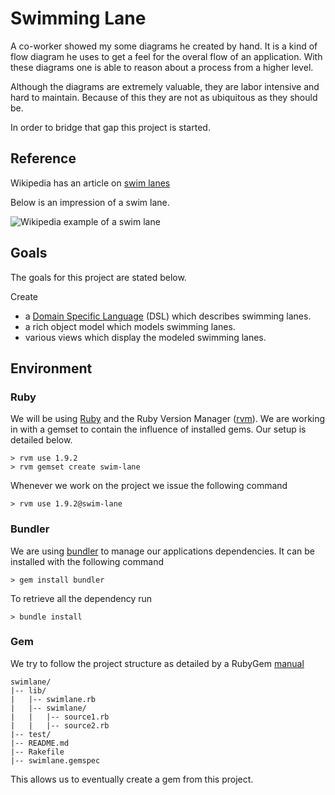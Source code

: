 Swimming Lane
=============

A co-worker showed my some diagrams he created by hand. It is a kind
of flow diagram he uses to get a feel for the overal flow of an
application. With these diagrams one is able to reason about a process
from a higher level.

Although the diagrams are extremely valuable, they are labor
intensive and hard to maintain. Because of this they are not as
ubiquitous as they should be.

In order to bridge that gap this project is started.

Reference
---------

Wikipedia has an article on 
[swim lanes](http://en.wikipedia.org/wiki/Swim_lane "Wikipedia on swim lanes")

Below is an impression of a swim lane.

![Wikipedia example of a swim lane](http://upload.wikimedia.org/wikipedia/commons/a/a5/Approvals.jpg)

Goals
-----

The goals for this project are stated below.

Create

* a [Domain Specific
  Language](http://en.wikipedia.org/wiki/Domain-specific_language
  "Wikipedia on DSL's") (DSL) which describes swimming lanes.
* a rich object model which models swimming lanes.
* various views which display the modeled swimming lanes.

Environment
-----------

### Ruby

We will be using 
[Ruby](http://www.ruby-lang.org/en/ "Homepage of Ruby Programming Language")
and the Ruby Version Manager 
([rvm](http://beginrescueend.com/ "Homepage of rvm")). We are working
in with a gemset to contain the influence of installed gems. Our setup
is detailed below.

    > rvm use 1.9.2
    > rvm gemset create swim-lane

Whenever we work on the project we issue the following command

    > rvm use 1.9.2@swim-lane

### Bundler

We are using 
[bundler](http://gembundler.com/ "Homepage for bundler")
to manage our applications dependencies. It can be installed with the
following command

    > gem install bundler

To retrieve all the dependency run

    > bundle install

### Gem

We try to follow the project structure as detailed by a RubyGem
[manual](http://docs.rubygems.org/read/chapter/24 "Structure of gem")

    swimlane/
    |-- lib/
    |   |-- swimlane.rb  
    |   |-- swimlane/
    |   |   |-- source1.rb
    |   |   |-- source2.rb
    |-- test/
    |-- README.md
    |-- Rakefile
    |-- swimlane.gemspec

This allows us to eventually create a gem from this project. 
